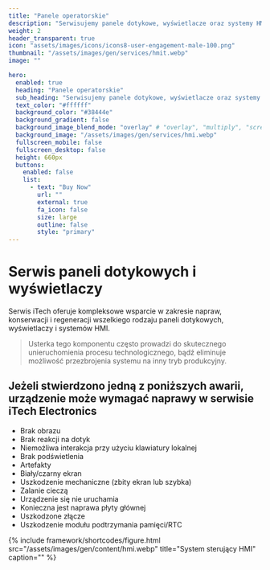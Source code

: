 ```yaml
---
title: "Panele operatorskie"
description: "Serwisujemy panele dotykowe, wyświetlacze oraz systemy HMI do obsługi maszyn i urządzeń."
weight: 2
header_transparent: true
icon: "assets/images/icons/icons8-user-engagement-male-100.png"
thumbnail: "/assets/images/gen/services/hmit.webp"
image: ""

hero:
  enabled: true
  heading: "Panele operatorskie"
  sub_heading: "Serwisujemy panele dotykowe, wyświetlacze oraz systemy HMI do obsługi maszyn i urządzeń."
  text_color: "#ffffff"
  background_color: "#38444e"
  background_gradient: false
  background_image_blend_mode: "overlay" # "overlay", "multiply", "screen"
  background_image: "/assets/images/gen/services/hmi.webp"
  fullscreen_mobile: false
  fullscreen_desktop: false
  height: 660px
  buttons:
    enabled: false
    list:
      - text: "Buy Now"
        url: ""
        external: true
        fa_icon: false
        size: large
        outline: false
        style: "primary"
---
```


# Serwis paneli dotykowych i wyświetlaczy

Serwis iTech oferuje kompleksowe wsparcie w zakresie napraw, konserwacji i regeneracji wszelkiego rodzaju paneli dotykowych, wyświetlaczy i systemów HMI.

> Usterka tego komponentu często prowadzi do skutecznego unieruchomienia procesu technologicznego, bądź eliminuje możliwość przezbrojenia systemu na inny tryb produkcyjny.



## Jeżeli stwierdzono jedną z poniższych awarii, urządzenie może wymagać naprawy w serwisie iTech Electronics

- Brak obrazu
- Brak reakcji na dotyk
- Niemożliwa interakcja przy użyciu klawiatury lokalnej
- Brak podświetlenia
- Artefakty
- Biały/czarny ekran
- Uszkodzenie mechaniczne (zbity ekran lub szybka)
- Zalanie cieczą
- Urządzenie się nie uruchamia
- Konieczna jest naprawa płyty głównej
- Uszkodzone złącze
- Uszkodzenie modułu podtrzymania pamięci/RTC

{% include framework/shortcodes/figure.html src="/assets/images/gen/content/hmi.webp" title="System sterujący HMI" caption="" %}



